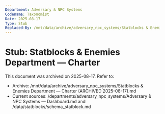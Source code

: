 ```yaml
---
Department: Adversary & NPC Systems
Codename: Taxonomist
Date: 2025-08-17
Type: Stub
Replaced-By: /mnt/data/archive/adversary_npc_systems/Statblocks & Enemies Department — Charter (ARCHIVED 2025-08-17).md
---
```


# Stub: Statblocks & Enemies Department — Charter
This document was archived on 2025-08-17. Refer to:
- Archive: /mnt/data/archive/adversary_npc_systems/Statblocks & Enemies Department — Charter (ARCHIVED 2025-08-17).md
- Current sources: /departments/adversary_npc_systems/Adversary & NPC Systems — Dashboard.md and /data/statblocks/schema_statblock.md
